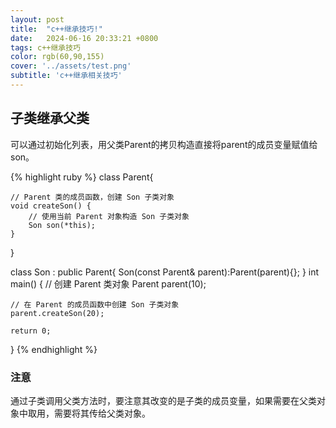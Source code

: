 ```yaml
---
layout: post
title:  "c++继承技巧!"
date:   2024-06-16 20:33:21 +0800
tags: c++继承技巧
color: rgb(60,90,155)
cover: '../assets/test.png'
subtitle: 'c++继承相关技巧'
---
```

## 子类继承父类

可以通过初始化列表，用父类Parent的拷贝构造直接将parent的成员变量赋值给son。

{% highlight ruby %}
class Parent{

	// Parent 类的成员函数，创建 Son 子类对象
    void createSon() {
        // 使用当前 Parent 对象构造 Son 子类对象
        Son son(*this);
    }
}

class Son : public Parent{
	Son(const Parent& parent):Parent(parent){};
}
int main() {
    // 创建 Parent 类对象
    Parent parent(10);

    // 在 Parent 的成员函数中创建 Son 子类对象
    parent.createSon(20);

    return 0;
}
{% endhighlight %}

### 注意

通过子类调用父类方法时，要注意其改变的是子类的成员变量，如果需要在父类对象中取用，需要将其传给父类对象。